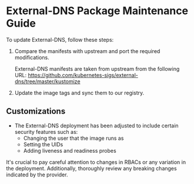 # External-DNS Package Maintenance Guide

To update External-DNS, follow these steps:

1. Compare the manifests with upstream and port the required modifications.

   External-DNS manifests are taken from upstream from the following URL:
   <https://github.com/kubernetes-sigs/external-dns/tree/master/kustomize>

2. Update the image tags and sync them to our registry.

## Customizations

- The External-DNS deployment has been adjusted to include certain security features such as:
  - Changing the user that the image runs as
  - Setting the UIDs
  - Adding liveness and readiness probes

It's crucial to pay careful attention to changes in RBACs or any variation in the deployment. Additionally, thoroughly review any breaking changes indicated by the provider.
